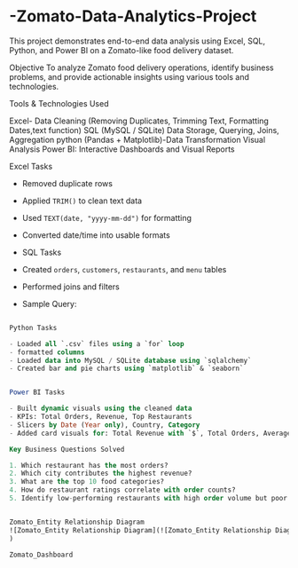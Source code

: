 # -Zomato-Data-Analytics-Project
This project demonstrates end-to-end data analysis using Excel,  SQL, Python, and Power BI on a Zomato-like food delivery dataset.

Objective
To analyze Zomato food delivery operations, identify business problems, and provide actionable insights using various tools and technologies.

Tools & Technologies Used

Excel- Data Cleaning (Removing Duplicates, Trimming Text, Formatting Dates,text function)
SQL (MySQL / SQLite) Data Storage, Querying, Joins, Aggregation
python (Pandas + Matplotlib)-Data Transformation Visual Analysis
Power BI: Interactive Dashboards and Visual Reports

Excel Tasks

- Removed duplicate rows
- Applied `TRIM()` to clean text data
- Used `TEXT(date, "yyyy-mm-dd")` for formatting
- Converted date/time into usable formats

-  SQL Tasks

- Created `orders`, `customers`, `restaurants`, and `menu` tables
- Performed joins and filters
- Sample Query:
```sql

Python Tasks

- Loaded all `.csv` files using a `for` loop
- formatted columns
- Loaded data into MySQL / SQLite database using `sqlalchemy`
- Created bar and pie charts using `matplotlib` & `seaborn`


Power BI Tasks

- Built dynamic visuals using the cleaned data
- KPIs: Total Orders, Revenue, Top Restaurants
- Slicers by Date (Year only), Country, Category
- Added card visuals for: Total Revenue with `$`, Total Orders, Average Rating

Key Business Questions Solved

1. Which restaurant has the most orders?
2. Which city contributes the highest revenue?
3. What are the top 10 food categories?
4. How do restaurant ratings correlate with order counts?
5. Identify low-performing restaurants with high order volume but poor ratings.


Zomato_Entity Relationship Diagram
![Zomato_Entity Relationship Diagram](![Zomato_Entity Relationship Diagram](https://github.com/user-attachments/assets/c96aaf16-4d17-4e2e-9e12-51708c344d3b)
)

Zomato_Dashboard




